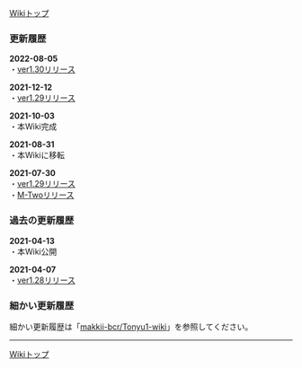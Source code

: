 
[Wikiトップ](./)

### 更新履歴

**2022-08-05**  
・[ver1.30リリース](./download)  

**2021-12-12**  
・[ver1.29リリース](./download)  

**2021-10-03**  
・本Wiki完成  

**2021-08-31**  
・本Wikiに移転  

**2021-07-30**  
・[ver1.29リリース](./download)  
・[M-Twoリリース](./download#m-two)  

### 過去の更新履歴

**2021-04-13**  
・本Wiki公開  

**2021-04-07**  
・[ver1.28リリース](./download)  

### 細かい更新履歴

細かい更新履歴は「[makkii-bcr/Tonyu1-wiki](https://github.com/makkii-bcr/Tonyu1-wiki)」を参照してください。

***

[Wikiトップ](./)
